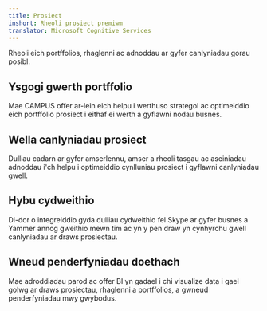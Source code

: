```yaml
---
title: Prosiect
inshort: Rheoli prosiect premiwm
translator: Microsoft Cognitive Services
---
```


Rheoli eich portffolios, rhaglenni ac adnoddau ar gyfer canlyniadau gorau posibl.

## Ysgogi gwerth portffolio
Mae CAMPUS offer ar-lein eich helpu i werthuso strategol ac optimeiddio eich portffolio prosiect i eithaf ei werth a gyflawni nodau busnes. 

## Wella canlyniadau prosiect
Dulliau cadarn ar gyfer amserlennu, amser a rheoli tasgau ac aseiniadau adnoddau i'ch helpu i optimeiddio cynlluniau prosiect i gyflawni canlyniadau gwell. 

## Hybu cydweithio
Di-dor o integreiddio gyda dulliau cydweithio fel Skype ar gyfer busnes a Yammer annog gweithio mewn tîm ac yn y pen draw yn cynhyrchu gwell canlyniadau ar draws prosiectau. 

## Wneud penderfyniadau doethach 
Mae adroddiadau parod ac offer BI yn gadael i chi visualize data i gael golwg ar draws prosiectau, rhaglenni a portffolios, a gwneud penderfyniadau mwy gwybodus. 





